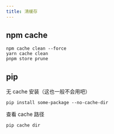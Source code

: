 ```yaml
---
title: 清缓存
---
```


## npm cache

```shell
npm cache clean --force
yarn cache clean
pnpm store prune
```

## pip

无 cache 安装（这也一般不会用吧）

```shell
pip install some-package --no-cache-dir
```

查看 cache 路径

```shell
pip cache dir
```
